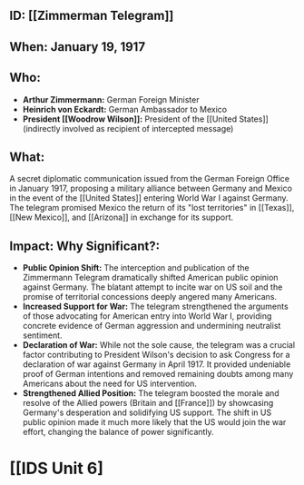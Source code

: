 ## ID: [[Zimmerman Telegram]]

## When: January 19, 1917

## Who:
* **Arthur Zimmermann:** German Foreign Minister
* **Heinrich von Eckardt:** German Ambassador to Mexico
* **President [[Woodrow Wilson]]:**  President of the [[United States]] (indirectly involved as recipient of intercepted message)

## What:
A secret diplomatic communication issued from the German Foreign Office in January 1917, proposing a military alliance between Germany and Mexico in the event of the [[United States]] entering World War I against Germany.  The telegram promised Mexico the return of its "lost territories" in [[Texas]], [[New Mexico]], and [[Arizona]] in exchange for its support.


## Impact: Why Significant?:
* **Public Opinion Shift:** The interception and publication of the Zimmermann Telegram dramatically shifted American public opinion against Germany.  The blatant attempt to incite war on US soil and the promise of territorial concessions deeply angered many Americans.
* **Increased Support for War:**  The telegram strengthened the arguments of those advocating for American entry into World War I, providing concrete evidence of German aggression and undermining neutralist sentiment.
* **Declaration of War:** While not the sole cause, the telegram was a crucial factor contributing to President Wilson's decision to ask Congress for a declaration of war against Germany in April 1917.  It provided undeniable proof of German intentions and removed remaining doubts among many Americans about the need for US intervention.
* **Strengthened Allied Position:** The telegram boosted the morale and resolve of the Allied powers (Britain and [[France]]) by showcasing Germany's desperation and solidifying US support.  The shift in US public opinion made it much more likely that the US would join the war effort, changing the balance of power significantly.

# [[IDS Unit 6]